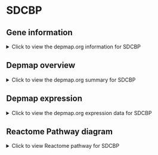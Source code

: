 <h1>SDCBP</h1>

<h2>Gene information</h2>
<details>
  <summary>Click to view the depmap.org information for SDCBP</summary>
  <iframe src="https://depmap.org/portal/gene/SDCBP?tab=about" style="border:none;width:100%;height:800px"></iframe>
</details>

<h2>Depmap overview</h2>
<details>
  <summary>Click to view the depmap.org summary for SDCBP</summary>
  <iframe src="https://depmap.org/portal/gene/SDCBP?tab=overview" style="border:none;width:100%;height:800px"></iframe>
</details>

<h2>Depmap expression</h2>
<details>
  <summary>Click to view the depmap.org expression data for SDCBP</summary>
  <iframe src="https://depmap.org/portal/gene/SDCBP?tab=characterization" style="border:none;width:100%;height:800px"></iframe>
</details>



<h2>Reactome Pathway diagram</h2>
<details>
  <summary>Click to view Reactome pathway for SDCBP</summary>
  <p>Neutrophil degranulation</p>
  <iframe src="https://reactome.org/PathwayBrowser/#/R-HSA-6798695" style="border:none;width:100%;height:800px"></iframe>
</details>



